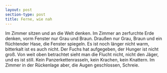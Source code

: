 ```yaml
---
layout: post
section-type: post
title: Ferne, wie nah
---
```


Im Zimmer sitzen und an die Welt denken. Im Zimmer an zerfurchte Erde denken, vorm Fenster nur Grau und Braun. Draußen nur Grau, Braun und ein flüchtender Hase, die Fenster spiegeln. Es ist noch länger nicht warm, bitterkalt ist es auch nicht. Der Fuchs hat aufgegeben, der Hunger ist nicht groß. Von weit oben betrachtet sieht man die Flucht nicht, nicht den Jäger, und es ist still. Kein Panzerkettenrasseln,  kein Krachen, kein Knattern. Im Zimmer in der Rückenlage aber, die Augen geschlossen, Schreie.
